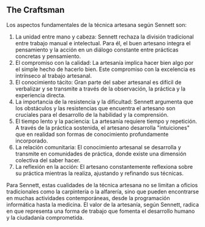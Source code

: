 ## The Craftsman 


Los aspectos fundamentales de la técnica artesana según Sennett son:

1. La unidad entre mano y cabeza: Sennett rechaza la división tradicional entre trabajo manual e intelectual. Para él, el buen artesano integra el pensamiento y la acción en un diálogo constante entre prácticas concretas y pensamiento.
2. El compromiso con la calidad: La artesanía implica hacer bien algo por el simple hecho de hacerlo bien. Este compromiso con la excelencia es intrínseco al trabajo artesanal.
3. El conocimiento tácito: Gran parte del saber artesanal es difícil de verbalizar y se transmite a través de la observación, la práctica y la experiencia directa.
4. La importancia de la resistencia y la dificultad: Sennett argumenta que los obstáculos y las resistencias que encuentra el artesano son cruciales para el desarrollo de la habilidad y la comprensión.
5. El tiempo lento y la paciencia: La artesanía requiere tiempo y repetición. A través de la práctica sostenida, el artesano desarrolla "intuiciones" que en realidad son formas de conocimiento profundamente incorporado.
6. La relación comunitaria: El conocimiento artesanal se desarrolla y transmite en comunidades de práctica, donde existe una dimensión colectiva del saber hacer.
7. La reflexión en la acción: El artesano constantemente reflexiona sobre su práctica mientras la realiza, ajustando y refinando sus técnicas.

Para Sennett, estas cualidades de la técnica artesana no se limitan a oficios tradicionales como la carpintería o la alfarería, sino que pueden encontrarse en muchas actividades contemporáneas, desde la programación informática hasta la medicina. El valor de la artesanía, según Sennett, radica en que representa una forma de trabajo que fomenta el desarrollo humano y la ciudadanía comprometida.